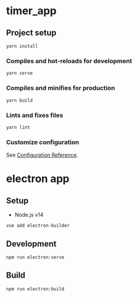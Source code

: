 # timer_app

## Project setup
```
yarn install
```

### Compiles and hot-reloads for development
```
yarn serve
```

### Compiles and minifies for production
```
yarn build
```

### Lints and fixes files
```
yarn lint
```

### Customize configuration
See [Configuration Reference](https://cli.vuejs.org/config/).


# electron app
## Setup
- Node.js v14

```
vue add electron-builder
```

## Development

```
npm run electron:serve
```

## Build

```
npm run electron:build
```